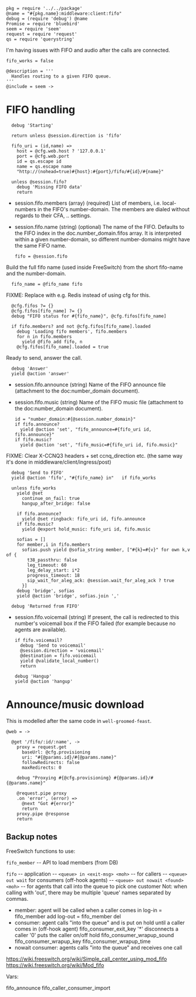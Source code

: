     pkg = require '../../package'
    @name = "#{pkg.name}:middleware:client:fifo"
    debug = (require 'debug') @name
    Promise = require 'bluebird'
    seem = require 'seem'
    request = require 'request'
    qs = require 'querystring'

I'm having issues with FIFO and audio after the calls are connected.

    fifo_works = false

    @description = '''
      Handles routing to a given FIFO queue.
    '''
    @include = seem ->

FIFO handling
=============

      debug 'Starting'

      return unless @session.direction is 'fifo'

      fifo_uri = (id,name) =>
        host = @cfg.web.host ? '127.0.0.1'
        port = @cfg.web.port
        id = qs.escape id
        name = qs.escape name
        "http://(nohead=true)#{host}:#{port}/fifo/#{id}/#{name}"

      unless @session.fifo?
        debug 'Missing FIFO data'
        return

* session.fifo.members (array) (required) List of members, i.e. local-numbers in the FIFO's number-domain. The members are dialed without regards to their CFA, .. settings.
* session.fifo.name (string) (optional) The name of the FIFO. Defaults to the FIFO index in the doc.number_domain.fifos array. It is interpreted within a given number-domain, so different number-domains might have the same FIFO name.

      fifo = @session.fifo

Build the full fifo name (used inside FreeSwitch) from the short fifo-name and the number-domain.

      fifo_name = @fifo_name fifo

FIXME: Replace with e.g. Redis instead of using cfg for this.

      @cfg.fifos ?= {}
      @cfg.fifos[fifo_name] ?= {}
      debug "FIFO status for #{fifo_name}", @cfg.fifos[fifo_name]

      if fifo.members? and not @cfg.fifos[fifo_name].loaded
        debug 'Loading fifo members', fifo.members
        for n in fifo.members
          yield @fifo_add fifo, n
        @cfg.fifos[fifo_name].loaded = true

Ready to send, answer the call.

      debug 'Answer'
      yield @action 'answer'

* session.fifo.announce (string) Name of the FIFO announce file (attachment to the doc:number_domain document).
* session.fifo.music (string) Name of the FIFO music file (attachment to the doc:number_domain document).

      id = "number_domain:#{@session.number_domain}"
      if fifo.announce?
        yield @action 'set', "fifo_announce=#{fifo_uri id, fifo.announce}"
      if fifo.music?
        yield @action 'set', "fifo_music=#{fifo_uri id, fifo.music}"

FIXME: Clear X-CCNQ3 headers + set ccnq_direction etc. (the same way it's done in middleware/client/ingress/post)

      debug 'Send to FIFO'
      yield @action 'fifo', "#{fifo_name} in"   if fifo_works

      unless fifo_works
        yield @set
          continue_on_fail: true
          hangup_after_bridge: false

        if fifo.announce?
          yield @set ringback: fifo_uri id, fifo.announce
        if fifo.music?
          yield @export hold_music: fifo_uri id, fifo.music

        sofias = []
        for member,i in fifo.members
          sofias.push yield @sofia_string member, ["#{k}=#{v}" for own k,v of {
            t38_passthru: false
            leg_timeout: 60
            leg_delay_start: i*2
            progress_timeout: 18
            sip_wait_for_aleg_ack: @session.wait_for_aleg_ack ? true
          }]
        debug 'bridge', sofias
        yield @action 'bridge', sofias.join ','

      debug 'Returned from FIFO'

* session.fifo.voicemail (string) If present, the call is redirected to this number's voicemail box if the FIFO failed (for example because no agents are available).

      if fifo.voicemail?
        debug 'Send to voicemail'
        @session.direction = 'voicemail'
        @destination = fifo.voicemail
        yield @validate_local_number()
        return

      debug 'Hangup'
      yield @action 'hangup'

Announce/music download
=======================

This is modelled after the same code in `well-groomed-feast`.

    @web = ->

      @get '/fifo/:id/:name', ->
        proxy = request.get
          baseUrl: @cfg.provisioning
          uri: "#{@params.id}/#{@params.name}"
          followRedirects: false
          maxRedirects: 0

        debug "Proxying #{@cfg.provisioning} #{@params.id}/#{@params.name}"

        @request.pipe proxy
        .on 'error', (error) =>
          @next "Got #{error}"
          return
        proxy.pipe @response
        return

Backup notes
------------

FreeSwitch functions to use:

`fifo_member` -- API to load members (from DB)

`fifo` -- application
  -- `<queue> in <exit-msg> <moh>` -- for callers
  -- `<queue> out wait` for consumers (off-hook agents)
  -- `<queue> out nowait <found> <moh>` -- for agents that call into the queue to pick one customer
Not: when calling with 'out', there may be multiple 'queue' names separated by commas.

- member: agent will be called when a caller comes in
  log-in = fifo_member add
  log-out = fifo_member del
- consumer: agent calls "into the queue" and is put on hold until a caller comes in (off-hook agent)
  fifo_consumer_exit_key '*' disconnects a caller
  '0' puts the caller on/off hold
  fifo_consumer_wrapup_sound
  fifo_consumer_wrapup_key
  fifo_consumer_wrapup_time
- nowait consumer: agents calls "into the queue" and receives one call

https://wiki.freeswitch.org/wiki/Simple_call_center_using_mod_fifo
https://wiki.freeswitch.org/wiki/Mod_fifo

Vars:

fifo_announce
fifo_caller_consumer_import
